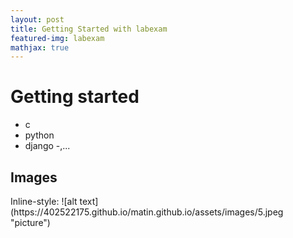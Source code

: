 ```yaml
---
layout: post
title: Getting Started with labexam
featured-img: labexam
mathjax: true
---
```


# Getting started

- c
- python
- django
-,...

## Images
<a name="images"/>
Inline-style:
![alt text](https://402522175.github.io/matin.github.io/assets/images/5.jpeg "picture")


